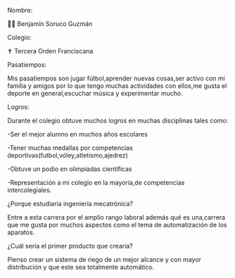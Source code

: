 Nombre:

👨‍🦱 Benjamín Soruco Guzmán 

Colegio:

✝ Tercera Orden Franciscana

Pasatiempos:

Mis pasatiempos son jugar fútbol,aprender nuevas cosas,ser activo con mi familia y amigos por lo que tengo muchas actividades con ellos,me gusta el deporte en general,escuchar música y experimentar mucho.

Logros:

Durante el colegio obtuve muchos logros en muchas disciplinas tales como:

-Ser el mejor alumno en muchos años escolares 

-Tener muchas medallas por competencias deportivas(futbol,vóley,atletismo,ajedrez)

-Obtuve un podio en olimpiadas científicas 

-Representación a mi colegio en la mayoría,de competencias intercolegiales.

¿Porque estudiaría ingeniería mecatrónica?

Entre a esta carrera por el amplio rango laboral además qué es una,carrera que me gusta por muchos aspectos como el tema de automatización de los aparatos.

¿Cuál sería el primer producto que crearía?

Pienso crear un sistema de riego de un mejor alcance y con mayor distribución y que este sea totalmente automático.

